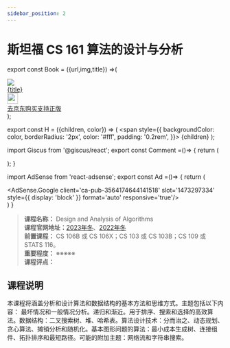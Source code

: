 ```yaml
---
sidebar_position: 2
---
```


# 斯坦福 CS 161 算法的设计与分析

export const Book = ({url,img,title}) =>(
<div class="bookitem">
  <a href={url} target="_blank" class="book-content">
    <div class="book-img">
      <img src={img} />
    </div>
    <div class="book-detail">
      <div class="book-title">{title}</div>
      <div class="boook-desc">
        <img width="25" height="25" src="https://hackweek-1251009918.cos.ap-shanghai.myqcloud.com/hackway/cs/jd.svg" />
        <div class="book-jd">去京东购买支持正版</div>
      </div>
    </div>
  </a>
  </div> 
);

export const H = ({children, color}) => (
  <span
    style={{
      backgroundColor: color,
      borderRadius: '2px',
      color: '#fff',
      padding: '0.2rem',
    }}>
    {children}
  </span>
);

import Giscus from '@giscus/react';
export const Comment =()=> {
  return (
   <div className="comments-container">
      <Giscus
        src="https://giscus.app/client.js"
        id="comments"
        repo="lidongyx/hackwaydoc"
        repoId="R_kgDOHUMOyA"
        category="Announcements"
        categoryId="DIC_kwDOHUMOyM4CPCtD"
        mapping="title"
        reactionsEnabled="1"
        emitMetadata="0"
        inputPosition="top"
        theme="light"
        lang="zh-CN"
        crossorigin="anonymous"
      />
    </div>
  );
}

import AdSense from 'react-adsense';
export const Ad =()=> {
  return (
    <div className="ad-container">
      <AdSense.Google
        client='ca-pub-3564174644141518'
        slot='1473297334'
        style={{ display: 'block' }}
        format='auto'
        responsive='true'/>
    </div>
  )
}

>**课程名称：** Design and Analysis of Algorithms  
**课程官网地址：**[2023年冬](https://stanford-cs161.github.io/winter2023/)、[2022年冬](https://stanford-cs161.github.io/winter2022/)  
**前置课程：** CS 106B 或 CS 106X；CS 103 或 CS 103B；CS 109 或 STATS 116。    
**重要程度：** ※※※※※  
**课程评点：** 

## 课程说明
本课程将涵盖分析和设计算法和数据结构的基本方法和思维方式。主题包括以下内容： 最坏情况和一般情况分析。递归和渐近。用于排序、搜索和选择的高效算法。数据结构：二叉搜索树、堆、哈希表。算法设计技术：分而治之、动态规划、贪心算法、摊销分析和随机化。基本图形问题的算法：最小成本生成树、连接组件、拓扑排序和最短路径。可能的附加主题：网络流和字符串搜索。


<Comment></Comment>
